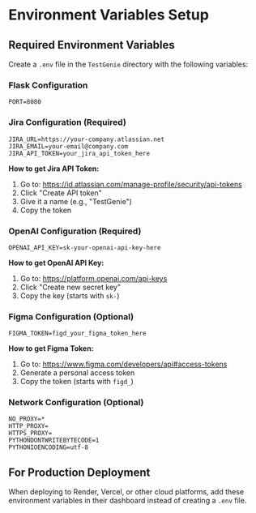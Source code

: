 # Environment Variables Setup

## Required Environment Variables

Create a `.env` file in the `TestGenie` directory with the following variables:

### Flask Configuration
```
PORT=8080
```

### Jira Configuration (Required)
```
JIRA_URL=https://your-company.atlassian.net
JIRA_EMAIL=your-email@company.com
JIRA_API_TOKEN=your_jira_api_token_here
```

**How to get Jira API Token:**
1. Go to: https://id.atlassian.com/manage-profile/security/api-tokens
2. Click "Create API token"
3. Give it a name (e.g., "TestGenie")
4. Copy the token

### OpenAI Configuration (Required)
```
OPENAI_API_KEY=sk-your-openai-api-key-here
```

**How to get OpenAI API Key:**
1. Go to: https://platform.openai.com/api-keys
2. Click "Create new secret key"
3. Copy the key (starts with `sk-`)

### Figma Configuration (Optional)
```
FIGMA_TOKEN=figd_your_figma_token_here
```

**How to get Figma Token:**
1. Go to: https://www.figma.com/developers/api#access-tokens
2. Generate a personal access token
3. Copy the token (starts with `figd_`)

### Network Configuration (Optional)
```
NO_PROXY=*
HTTP_PROXY=
HTTPS_PROXY=
PYTHONDONTWRITEBYTECODE=1
PYTHONIOENCODING=utf-8
```

## For Production Deployment

When deploying to Render, Vercel, or other cloud platforms, add these environment variables in their dashboard instead of creating a `.env` file.

